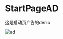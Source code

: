 # StartPageAD
这是启动页广告的demo





![ad](https://user-images.githubusercontent.com/20330367/143522272-c4079c0a-faf7-4b39-8fa8-a47f0d03ccc0.gif)


